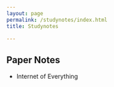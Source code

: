```yaml
---
layout: page
permalink: /studynotes/index.html
title: Studynotes

---
```


## Paper Notes

- Internet of Everything

<br>